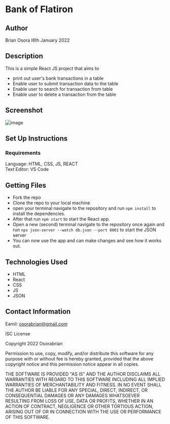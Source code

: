 # Bank of Flatiron

## Author
Brian Osora I6th January 2022

## Description
This is a simple React JS project that aims to

- print out user's bank transactions in a table
- Enable user to submit transaction data to the table
- Enable user to search for transaction from table
- Enable user to delete a transaction from the table

## Screenshot
![image](https://user-images.githubusercontent.com/83941341/212747571-0a0c8814-1b49-463b-b521-2ef871c546c3.png)


## Set Up Instructions
### Requirements
Language: HTML, CSS, JS, REACT   
Text Editor: VS Code

## Getting Files
- Fork the repo
- Clone the repo to your local machine
- open your terminal navigate to the repository and run ```npm install``` to install the dependencies.
- After that run ```npm start``` to start the React app.
- Open a new (second) terminal navigate to the repository once again and run ```npx json-server --watch db.json --port 8001``` to start the JSON server
- You can now use the app and can make changes and see how it works out.
  
## Technologies Used
- HTML
- React
- CSS 
- JS
- JSON

## Contact Information
Eamil: osorabrian@gmail.com

ISC License

Copyright 2022 Osorabrian

Permission to use, copy, modify, and/or distribute this software for any purpose with or without fee is hereby granted, provided that the above copyright notice and this permission notice appear in all copies.

THE SOFTWARE IS PROVIDED "AS IS" AND THE AUTHOR DISCLAIMS ALL WARRANTIES WITH REGARD TO THIS SOFTWARE INCLUDING ALL IMPLIED WARRANTIES OF MERCHANTABILITY AND FITNESS. IN NO EVENT SHALL THE AUTHOR BE LIABLE FOR ANY SPECIAL, DIRECT, INDIRECT, OR CONSEQUENTIAL DAMAGES OR ANY DAMAGES WHATSOEVER RESULTING FROM LOSS OF USE, DATA OR PROFITS, WHETHER IN AN ACTION OF CONTRACT, NEGLIGENCE OR OTHER TORTIOUS ACTION, ARISING OUT OF OR IN CONNECTION WITH THE USE OR PERFORMANCE OF THIS SOFTWARE.
